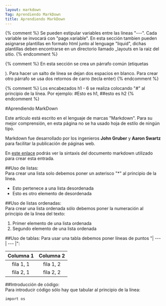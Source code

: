 ```yaml
---
layout: markdown
Tag: Aprendiendo MarkDown
title: Aprendiendo MarkDown
---
```


{% comment %} 
    Se pueden estipular variables entre las lineas "---". Cada variable se invocará con "page.variable".
    En esta sección tambien pueden asignarse plantillas en formato html junto al lenguage "liquid", dichas plantillas deben encontrarse en un directorio llamado _layouts en la raiz del sitio. 
{% endcomment %}


{% comment %} 
    En esta sección se crea un párrafo común (etiquetas <p> </p>). Para hacer un salto de línea se dejan dos espacios en blanco. Para crear otro párrafo se usa dos retornos de carro (tecla enter)
{% endcomment %}

{% comment %} 
    Los encabezados h1 - 6 se realiza colocando "#" al principio de la línea. Por ejemplo: #Esto es h1, ##esto es h2
{% endcomment %}

#Aprendiendo MarkDown

Este artículo está escrito en el lenguaje de marcas "Markdown". Para su mejor comprensión, en esta página no se ha usado hoja de estilo de ningún tipo.  

Markdown fue desarrollado por los ingenieros  **John Gruber** y **Aaron Swartz** para facilitar la publicación de páginas web.

En [este enlace](https://github.com/antonioluna/antonioluna.github.io/blob/master/markdown.md) podrás ver la sintaxis del documento markdown utilizado para crear esta entrada.

##Uso de listas:  
Para crear una lista solo debemos poner un asterisco "*" al principio de la línea.  

* Esto pertenece a una lista desordenada
* Esto es otro elemento de desordenada

##Uso de listas ordenadas:  
Para crear una lista ordenada sólo debemos poner la numeración al principio de la linea del texto:

1. Primer elemento de una lista ordenada
2. Segundo elemento de una lista ordenada

##Uso de tablas:
Para usar una tabla debemos poner líneas de puntos "| --- | --- |":  

| Columna 1 | Columna 2 |
| :-------: | :-------: |
| fila 1, 1 | fila 1, 2 |
| fila 2, 1 | fila 2, 2 |

##Introducción de código:  
Para introducir código sólo hay que tabular al principio de la línea:  

	import os